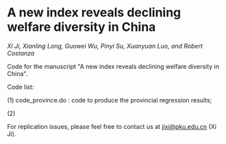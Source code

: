 # A new index reveals declining welfare diversity in China
*Xi Ji, Xianling Long, Guowei Wu, Pinyi Su, Xuanyuan Luo, and Robert Costanza*

Code for the manuscript "A new index reveals declining welfare diversity in China".

Code list: 

(1) code_province.do : code to produce the provincial regression results;

(2) 

For replication issues, please feel free to contact us at jixi@pku.edu.cn (Xi Ji).
